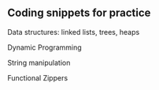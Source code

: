 ## Coding snippets for practice  

Data structures: linked lists, trees, heaps

Dynamic Programming

String manipulation

Functional Zippers
